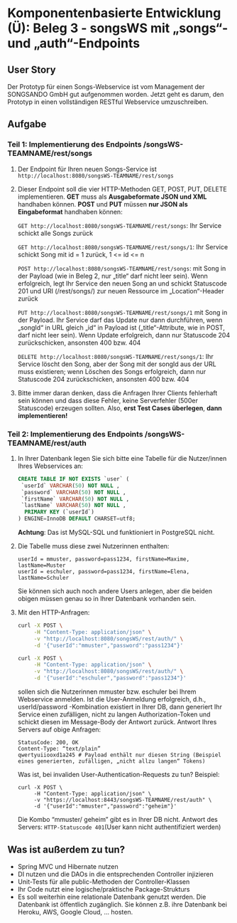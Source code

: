 # Komponentenbasierte Entwicklung (Ü): Beleg 3 - songsWS mit „songs“- und „auth“-Endpoints

##  User Story

Der Prototyp für einen Songs-Webservice ist vom Management der SONGSANDO GmbH gut aufgenommen worden. Jetzt geht es darum, den Prototyp in einen vollständigen RESTful Webservice umzuschreiben. 

##  Aufgabe

### Teil 1: Implementierung des Endpoints /songsWS-TEAMNAME/rest/songs

1. Der Endpoint für Ihren neuen Songs-Service ist `http://localhost:8080/songsWS-TEAMNAME/rest/songs`

2. Dieser Endpoint soll die vier HTTP-Methoden GET, POST, PUT, DELETE implementieren. **GET** muss als **Ausgabeformate JSON und XML** handhaben können. **POST** und **PUT** müssen **nur JSON als Eingabeformat** handhaben können:

   `GET http://localhost:8080/songsWS-TEAMNAME/rest/songs`: Ihr Service schickt alle Songs zurück

   `GET http://localhost:8080/songsWS-TEAMNAME/rest/songs/1`: Ihr Service schickt Song mit id = 1 zurück, 1 <= id <= n

   `POST http://localhost:8080/songsWS-TEAMNAME/rest/songs`: mit Song in der Payload (wie in Beleg 2, nur „title“ darf nicht leer sein). Wenn erfolgreich, legt Ihr Service den neuen Song an und schickt Statuscode 201 und URI (/rest/songs/<id>) zur neuen Ressource im „Location“-Header zurück 

   `PUT http://localhost:8080/songsWS-TEAMNAME/rest/songs/1`  mit Song in der Payload. Ihr Service darf das Update nur dann durchführen, wenn „songId“ in URL gleich „id“ in Payload ist („title“-Attribute, wie in POST, darf nicht leer sein). Wenn Update erfolgreich, dann nur Statuscode 204 zurückschicken, ansonsten 400 bzw. 404

    `DELETE http://localhost:8080/songsWS-TEAMNAME/rest/songs/1`: Ihr Service löscht den Song, aber der Song mit der songId aus der URL muss existieren; wenn Löschen des Songs erfolgreich, dann nur Statuscode 204 zurückschicken, ansonsten 400 bzw. 404

3. Bitte immer daran denken, dass die Anfragen Ihrer Clients fehlerhaft sein können und dass diese Fehler, keine Serverfehler (500er Statuscode) erzeugen sollten. Also, **erst Test Cases überlegen**, **dann implementieren!**



### Teil 2: Implementierung des Endpoints /songsWS-TEAMNAME/rest/auth

1. In Ihrer Datenbank legen Sie sich bitte eine Tabelle für die Nutzer/innen Ihres Webservices an:

   ```SQL
   CREATE TABLE IF NOT EXISTS `user` ( 
   	`userId` VARCHAR(50) NOT NULL , 
   	`password` VARCHAR(50) NOT NULL ,
   	`firstName` VARCHAR(50) NOT NULL ,
   	`lastName` VARCHAR(50) NOT NULL , 
   	 PRIMARY KEY (`userId`) 
   ) ENGINE=InnoDB DEFAULT CHARSET=utf8;
   ```

   **Achtung**: Das ist MySQL-SQL und funktioniert in PostgreSQL nicht.

2. Die Tabelle muss diese zwei Nutzerinnen enthalten:

   ``` 
   userId = mmuster, password=pass1234, firstName=Maxime, lastName=Muster
   userId = eschuler, password=pass1234, firstName=Elena, lastName=Schuler
   ```

   Sie können sich auch noch andere Users anlegen, aber die beiden obigen müssen genau so in Ihrer Datenbank vorhanden sein. 

3. Mit den HTTP-Anfragen:

   ```bash
   curl -X POST \
        -H "Content-Type: application/json" \
        -v "http://localhost:8080/songsWS/rest/auth/" \
        -d '{"userId":"mmuster","password":"pass1234"}'
   
   curl -X POST \
        -H "Content-Type: application/json" \
        -v "http://localhost:8080/songsWS/rest/auth/" \
        -d '{"userId":"eschuler","password":"pass1234"}'
   ```

   sollen sich die Nutzerinnen mmuster bzw. eschuler bei Ihrem Webservice anmelden. Ist die User-Anmeldung erfolgreich, d.h., userId/password -Kombination existiert in Ihrer DB, dann generiert Ihr Service einen zufälligen, nicht zu langen Authorization-Token und schickt diesen im Message-Body der Antwort zurück. Antwort Ihres Servers auf obige Anfragen: 

   ```
   StatusCode: 200, OK  
   Content-Type: “text/plain” 
   qwertyuiiooxd1a245 # Payload enthält nur diesen String (Beispiel eines generierten, zufälligen, „nicht allzu langen“ Tokens) 
   ```

   Was ist, bei invaliden User-Authentication-Requests zu tun?  Beispiel:

   ```
   curl -X POST \
        -H "Content-Type: application/json" \
        -v "https://localhost:8443/songsWS-TEAMNAME/rest/auth" \
        -d '{"userId":"mmuster","password":"geheim"}'
   ```

   Die Kombo “mmuster/ geheim” gibt es in Ihrer DB nicht. Antwort des Servers: `HTTP-Statuscode 401`(User kann nicht authentifiziert werden)

## Was ist außerdem zu tun?

- Spring MVC und Hibernate nutzen
- DI nutzen und die DAOs in die entsprechenden Controller injizieren
- Unit-Tests für alle public-Methoden der Controller-Klassen
- Ihr Code nutzt eine logische/praktische Package-Strukturs
- Es soll weiterhin eine relationale Datenbank genutzt werden. Die Datenbank ist öffentlich zugänglich. Sie können z.B. ihre Datenbank bei Heroku, AWS, Google Cloud, ... hosten.
